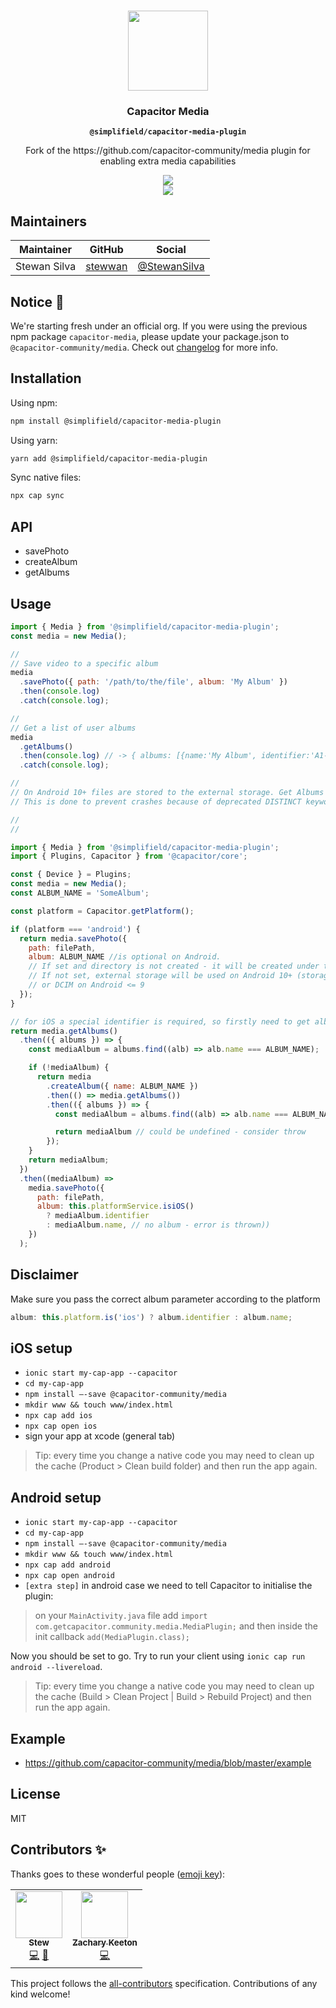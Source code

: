 <p align="center"><br><img src="https://user-images.githubusercontent.com/236501/85893648-1c92e880-b7a8-11ea-926d-95355b8175c7.png" width="128" height="128" /></p>
<h3 align="center">Capacitor Media</h3>
<p align="center"><strong><code>@simplifield/capacitor-media-plugin</code></strong></p>
<p align="center">
  Fork of the https://github.com/capacitor-community/media plugin for enabling extra media capabilities
</p>

<p align="center">
  <a href="https://www.npmjs.com/package/@capacitor-community/media"><img src="https://img.shields.io/npm/l/@capacitor-community/media?style=flat-square" /></a>
<br>
  <!-- ALL-CONTRIBUTORS-BADGE:START - Do not remove or modify this section -->
<a href="#contributors"><img src="https://img.shields.io/badge/all%20contributors-2-orange?style=flat-square" /></a>
<!-- ALL-CONTRIBUTORS-BADGE:END -->

</p>

## Maintainers

| Maintainer   | GitHub                                | Social                                          |
| ------------ | ------------------------------------- | ----------------------------------------------- |
| Stewan Silva | [stewwan](https://github.com/stewwan) | [@StewanSilva](https://twitter.com/StewanSilva) |

## Notice 🚀

We're starting fresh under an official org. If you were using the previous npm package `capacitor-media`, please update your package.json to `@capacitor-community/media`. Check out [changelog](/CHANGELOG.md) for more info.

## Installation

Using npm:

```bash
npm install @simplifield/capacitor-media-plugin
```

Using yarn:

```bash
yarn add @simplifield/capacitor-media-plugin
```

Sync native files:

```bash
npx cap sync
```

## API

- savePhoto
- createAlbum
- getAlbums

## Usage

```js
import { Media } from '@simplifield/capacitor-media-plugin';
const media = new Media();

//
// Save video to a specific album
media
  .savePhoto({ path: '/path/to/the/file', album: 'My Album' })
  .then(console.log)
  .catch(console.log);

//
// Get a list of user albums
media
  .getAlbums()
  .then(console.log) // -> { albums: [{name:'My Album', identifier:'A1-B2-C3-D4'}, {name:'My Another Album', identifier:'E5-F6-G7-H8'}]}
  .catch(console.log);

//
// On Android 10+ files are stored to the external storage. Get Albums will return an emty albums array.
// This is done to prevent crashes because of deprecated DISTINCT keyword

//
// 

import { Media } from '@simplifield/capacitor-media-plugin';
import { Plugins, Capacitor } from '@capacitor/core';

const { Device } = Plugins;
const media = new Media();
const ALBUM_NAME = 'SomeAlbum';

const platform = Capacitor.getPlatform();

if (platform === 'android') {
  return media.savePhoto({ 
    path: filePath,
    album: ALBUM_NAME //is optional on Android.
    // If set and directory is not created - it will be created under the hood.
    // If not set, external storage will be used on Android 10+ (storage/emulated/0/Android/media/yourAppName)
    // or DCIM on Android <= 9
  });
}

// for iOS a special identifier is required, so firstly need to get albums
return media.getAlbums()
  .then(({ albums }) => {
    const mediaAlbum = albums.find((alb) => alb.name === ALBUM_NAME);

    if (!mediaAlbum) {
      return media
        .createAlbum({ name: ALBUM_NAME })
        .then(() => media.getAlbums())
        .then(({ albums }) => {
          const mediaAlbum = albums.find((alb) => alb.name === ALBUM_NAME);

          return mediaAlbum // could be undefined - consider throw
        });
    }
    return mediaAlbum;
  })
  .then((mediaAlbum) =>
    media.savePhoto({
      path: filePath,
      album: this.platformService.isiOS()
        ? mediaAlbum.identifier
        : mediaAlbum.name, // no album - error is thrown))
    })
  );
```

## Disclaimer

Make sure you pass the correct album parameter according to the platform

```js
album: this.platform.is('ios') ? album.identifier : album.name;
```

## iOS setup

- `ionic start my-cap-app --capacitor`
- `cd my-cap-app`
- `npm install —-save @capacitor-community/media`
- `mkdir www && touch www/index.html`
- `npx cap add ios`
- `npx cap open ios`
- sign your app at xcode (general tab)

> Tip: every time you change a native code you may need to clean up the cache (Product > Clean build folder) and then run the app again.

## Android setup

- `ionic start my-cap-app --capacitor`
- `cd my-cap-app`
- `npm install —-save @capacitor-community/media`
- `mkdir www && touch www/index.html`
- `npx cap add android`
- `npx cap open android`
- `[extra step]` in android case we need to tell Capacitor to initialise the plugin:

> on your `MainActivity.java` file add `import com.getcapacitor.community.media.MediaPlugin;` and then inside the init callback `add(MediaPlugin.class);`

Now you should be set to go. Try to run your client using `ionic cap run android --livereload`.

> Tip: every time you change a native code you may need to clean up the cache (Build > Clean Project | Build > Rebuild Project) and then run the app again.

## Example

- https://github.com/capacitor-community/media/blob/master/example

## License

MIT

## Contributors ✨

Thanks goes to these wonderful people ([emoji key](https://allcontributors.org/docs/en/emoji-key)):

<!-- ALL-CONTRIBUTORS-LIST:START - Do not remove or modify this section -->
<!-- prettier-ignore-start -->
<!-- markdownlint-disable -->
<table>
  <tr>
    <td align="center"><a href="https://twitter.com/StewanSilva"><img src="https://avatars1.githubusercontent.com/u/719763?v=4" width="75px;" alt=""/><br /><sub><b>Stew</b></sub></a><br /><a href="https://github.com/capacitor-community/media/commits?author=stewwan" title="Code">💻</a> <a href="https://github.com/capacitor-community/media/commits?author=stewwan" title="Documentation">📖</a></td>
    <td align="center"><a href="https://github.com/zakton5"><img src="https://avatars1.githubusercontent.com/u/7013396?v=4" width="75px;" alt=""/><br /><sub><b>Zachary Keeton</b></sub></a><br /><a href="https://github.com/capacitor-community/media/commits?author=zakton5" title="Code">💻</a></td>
  </tr>
</table>

<!-- markdownlint-enable -->
<!-- prettier-ignore-end -->

<!-- ALL-CONTRIBUTORS-LIST:END -->

This project follows the [all-contributors](https://github.com/all-contributors/all-contributors) specification. Contributions of any kind welcome!
